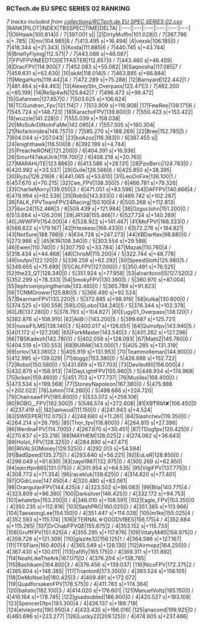 ### RCTech.de EU SPEC SERIES 02 RANKING
*7 tracks included from [collections/RCTech.de EU SPEC SERIES 02.csv](/collections/RCTech.de%20EU%20SPEC%20SERIES%2002.csv)*
|RANK|PILOT|INDEX|TBSSPEC|TIME|DELTA|
|:---:|:---|:---:|:---:|:---:|---:|
|1|OliHawk|100.814|0 / 7|397.001 s||
|2|DirtyMuffin|101.028|0 / 7|397.786 s|+.785|
|3|mv|104.985|6 / 7|413.495 s|+16.494|
|4|vexsk|106.185|0 / 7|418.344 s|+21.343|
|5|Kosta|111.885|6 / 7|440.745 s|+43.744|
|6|BrieflyFlying|112.571|7 / 7|443.088 s|+46.087|
|7|FPVFPVINEEDTOGETFASTER|112.857|0 / 7|443.460 s|+46.459|
|8|DracFPV|114.900|7 / 7|452.083 s|+55.082|
|9|Saqoosha|117.085|7 / 7|459.631 s|+62.630|
|10|skAt|118.014|5 / 7|463.885 s|+66.884|
|11|MegaHurts|119.442|4 / 7|472.289 s|+75.288|
|12|Barnyard|122.442|1 / 7|481.464 s|+84.463|
|13|AlexeyStn_Overpass|122.471|3 / 7|482.200 s|+85.199|
|14|ReSp4wN|125.842|7 / 7|496.473 s|+99.472|
|15|Gafannen|127.657|0 / 7|503.625 s|+106.624|
|16|TCGundren_Fpv|131.114|7 / 7|513.909 s|+116.908|
|17|FewRee|139.171|6 / 7|545.724 s|+148.723|
|18|KarachoFPV|139.600|0 / 7|550.423 s|+153.422|
|19|wuzzle|141.228|0 / 7|555.039 s|+158.038|
|20|MoScArDiNoInFaMe|142.085|4 / 7|557.305 s|+160.304|
|21|Nofarkinidea|148.757|0 / 7|585.270 s|+188.269|
|22|Bree|152.785|5 / 7|604.044 s|+207.043|
|23|boAzoz|116.383|0 / 6|387.455 s||
|24|knighthawk|116.500|6 / 6|392.199 s|+4.744|
|25|PreacheRONE|121.200|0 / 6|404.391 s|+16.936|
|26|Smurf47akaUlrik|119.700|2 / 6|408.218 s|+20.763|
|27|MARAHUTE|123.866|0 / 6|413.586 s|+26.131|
|28|FpvBerci|124.783|0 / 6|420.992 s|+33.537|
|29|Guile|126.566|6 / 6|425.850 s|+38.395|
|30|Ryżu|128.216|6 / 6|441.065 s|+53.610|
|31|LeoOnFire|136.100|1 / 6|457.670 s|+70.215|
|32|Cee_FPV|138.350|5 / 6|466.781 s|+79.326|
|33|CharlieMorry|139.050|3 / 6|471.051 s|+83.596|
|34|DAFFPV|140.866|4 / 6|479.994 s|+92.539|
|35|RobSi|143.933|0 / 6|489.742 s|+102.287|
|36|FALK_FPVTeamFPV24Racing|150.100|4 / 6|500.268 s|+112.813|
|37|ibor24|152.466|3 / 6|509.439 s|+121.984|
|38|OzgurJohn|151.200|0 / 6|513.664 s|+126.209|
|39|JR138|155.466|1 / 6|527.724 s|+140.269|
|40|JWWFPV|154.000|4 / 6|528.922 s|+141.467|
|41|MoFPV!|168.333|0 / 6|566.622 s|+179.167|
|42|frteskesc|166.433|0 / 6|572.276 s|+184.821|
|43|NotSure|188.766|6 / 6|634.728 s|+247.273|
|44|XBDarKex|98.880|0 / 5|273.966 s||
|45|K1R|108.340|0 / 5|303.554 s|+29.588|
|46|Ewen|110.740|0 / 5|307.750 s|+33.784|
|47|Mazak|110.760|4 / 5|318.434 s|+44.468|
|48|ChrisM|115.200|4 / 5|322.744 s|+48.778|
|49|loufpv|122.120|0 / 5|336.258 s|+62.292|
|50|SpeedSloth|125.980|5 / 5|349.655 s|+75.689|
|51|CALFPV|127.000|0 / 5|350.491 s|+76.525|
|52|the23_QT|128.340|0 / 5|351.924 s|+77.958|
|53|alvaritono55|127.520|2 / 5|352.299 s|+78.333|
|54|SmokyFPV|130.360|5 / 5|360.970 s|+87.004|
|55|lephroenjoyingtheride|133.460|0 / 5|365.789 s|+91.823|
|56|TCNMGrower|125.880|5 / 5|366.490 s|+92.524|
|57|BearmanFPV|133.220|5 / 5|372.885 s|+98.919|
|58|kulka|130.600|0 / 5|374.525 s|+100.559|
|59|LOSLobo|134.240|5 / 5|376.344 s|+102.378|
|60|JB|137.280|0 / 5|378.793 s|+104.827|
|61|Eugy01_Overpass|138.120|1 / 5|382.876 s|+108.910|
|62|AliB㋡|143.200|5 / 5|399.687 s|+125.721|
|63|nossiFILMS|138.140|3 / 5|400.017 s|+126.051|
|64|Quinofpv|143.940|5 / 5|401.172 s|+127.206|
|65|ForkMaster|143.540|3 / 5|401.262 s|+127.296|
|66|TBSKadezh|142.780|0 / 5|402.059 s|+128.093|
|67|MattiZ|145.760|0 / 5|404.519 s|+130.553|
|68|BURAK|143.000|1 / 5|405.285 s|+131.319|
|69|orlov|143.060|2 / 5|405.919 s|+131.953|
|70|Teammolleman|144.900|0 / 5|412.995 s|+139.029|
|71|doggz|153.380|0 / 5|426.688 s|+152.722|
|72|Robot|150.580|0 / 5|431.669 s|+157.703|
|73|Deviled90|156.000|4 / 5|432.879 s|+158.913|
|74|DayLightFPV|155.960|5 / 5|448.934 s|+174.968|
|75|kcken|159.460|0 / 5|451.703 s|+177.737|
|76|Musilex|168.400|0 / 5|473.534 s|+199.568|
|77|StoneyNapoleon|167.380|0 / 5|475.988 s|+202.022|
|78|Johnn|174.260|0 / 5|498.686 s|+224.720|
|79|ChainsawFPV|185.800|0 / 5|533.072 s|+259.106|
|80|ROBO__FPV|192.500|5 / 5|546.574 s|+272.608|
|81|XB₸ЯIИ✘|106.450|0 / 4|237.419 s||
|82|iamwud|111.150|0 / 4|241.943 s|+4.524|
|83|SWEEPER|112.075|3 / 4|248.680 s|+11.261|
|84|Slashchev|119.350|0 / 4|264.214 s|+26.795|
|85|Thor_fpv|118.800|0 / 4|264.815 s|+27.396|
|86|WerdnaFPV|114.700|0 / 4|267.870 s|+30.451|
|87|TDogfpv|120.425|0 / 4|270.637 s|+33.218|
|88|MAYHEM|126.025|2 / 4|274.062 s|+36.643|
|89|Holzii_FPV|128.325|0 / 4|284.890 s|+47.471|
|90|RIVALSGMoney|129.525|0 / 4|292.013 s|+54.594|
|91|BadSpeed|135.275|1 / 4|293.640 s|+56.221|
|92|EuLeR|128.850|0 / 4|299.049 s|+61.630|
|93|zaye1987|132.975|0 / 4|300.269 s|+62.850|
|94|ejectfpv865|131.075|0 / 4|301.954 s|+64.535|
|95|VigiFPV|137.775|0 / 4|308.773 s|+71.354|
|96|racekluk|139.625|0 / 4|314.820 s|+77.401|
|97|OGdrLove|147.450|4 / 4|320.480 s|+83.061|
|98|OrangutanFPV|144.425|4 / 4|323.502 s|+86.083|
|99|Bila|140.775|4 / 4|323.809 s|+86.390|
|100|Darksilver|146.425|0 / 4|332.172 s|+94.753|
|101|whalefpv|153.200|0 / 4|346.010 s|+108.591|
|102|Eagle_FPV|153.350|0 / 4|350.235 s|+112.816|
|103|SashPRO|160.025|0 / 4|351.385 s|+113.966|
|104|TaeseongLee|154.150|0 / 4|351.447 s|+114.028|
|105|m1ke|155.025|4 / 4|352.593 s|+115.174|
|106|ETERNAL☆GOODVIBES|156.175|4 / 4|352.684 s|+115.265|
|107|DrChabFPVQE|155.875|2 / 4|353.152 s|+115.733|
|108|GruffFPV|151.625|4 / 4|355.295 s|+117.876|
|109|VitalyMi85|158.975|0 / 4|358.728 s|+121.309|
|110|glazite32|156.125|1 / 4|364.586 s|+127.167|
|111|TFSFlam|160.400|4 / 4|365.549 s|+128.130|
|112|Airmopz|164.250|0 / 4|367.430 s|+130.011|
|113|rafifly|165.175|0 / 4|369.311 s|+131.892|
|114|NoahLikeTheArk|167.075|0 / 4|376.204 s|+138.785|
|115|Bashikami|164.800|3 / 4|376.456 s|+139.037|
|116|NicoFPV|172.375|2 / 4|385.804 s|+148.385|
|117|Trianton8|173.350|0 / 4|393.524 s|+156.105|
|118|DeMoNse3d|180.425|3 / 4|409.491 s|+172.072|
|119|QuadforsakenFPV|178.575|0 / 4|411.783 s|+174.364|
|120|balistic|182.100|3 / 4|414.020 s|+176.601|
|121|ManuelVoltz|185.150|0 / 4|416.164 s|+178.745|
|122|gsadoubled|186.900|0 / 4|420.527 s|+183.108|
|123|SpencerDfpv|193.300|4 / 4|426.137 s|+188.718|
|124|elviejontz|190.950|4 / 4|433.435 s|+196.016|
|125|anacond|199.925|0 / 4|460.696 s|+223.277|
|126|Lucky22|209.125|0 / 4|474.905 s|+237.486|
